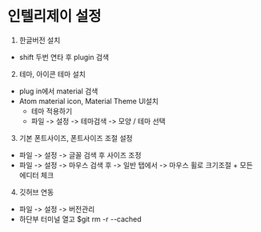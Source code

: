 # 인텔리제이 설정

1. 한글버전 설치
- shift 두번 연타 후 plugin 검색

2. 테마, 아이콘 테마 설치
- plug in에서 material 검색
- Atom material icon, Material Theme Ul설치
    - 테마 적용하기
    - 파일 -> 설정 -> 테마검색 -> 모양 / 테마 선택
  
3. 기본 폰트사이즈, 폰트사이즈 조절 설정
- 파일 -> 설정 -> 글꼴 검색 후 사이즈 조정
- 파일 -> 설정 -> 마우스 검색 후 -> 일반 탭에서 -> 마우스 휠로 크기조절 + 모든 에디터 체크

4. 깃허브 연동
- 파일 -> 설정 -> 버전관리 
- 하단부 터미널 열고 $git rm -r --cached